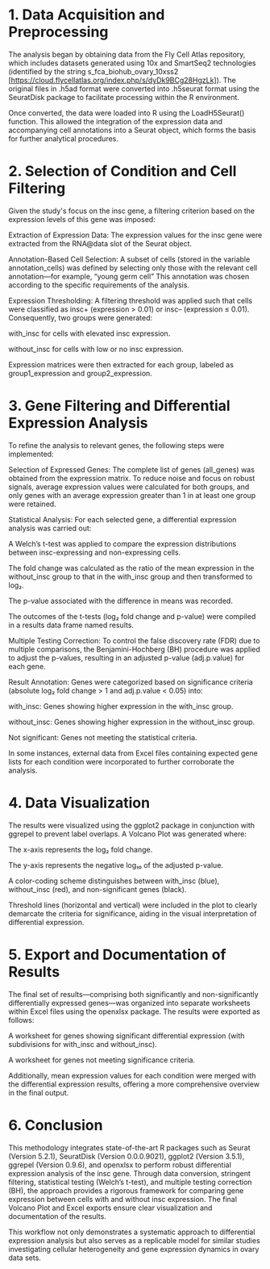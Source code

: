 # 1. Data Acquisition and Preprocessing
The analysis began by obtaining data from the Fly Cell Atlas repository, which includes datasets generated using 10x and SmartSeq2 technologies (identified by the string s_fca_biohub_ovary_10xss2 [https://cloud.flycellatlas.org/index.php/s/dyDk9BCg28HgzLk]). The original files in .h5ad format were converted into .h5seurat format using the SeuratDisk package to facilitate processing within the R environment.

Once converted, the data were loaded into R using the LoadH5Seurat() function. This allowed the integration of the expression data and accompanying cell annotations into a Seurat object, which forms the basis for further analytical procedures.

# 2. Selection of Condition and Cell Filtering
Given the study's focus on the insc gene, a filtering criterion based on the expression levels of this gene was imposed:

Extraction of Expression Data:
The expression values for the insc gene were extracted from the RNA@data slot of the Seurat object.

Annotation-Based Cell Selection:
A subset of cells (stored in the variable annotation_cells) was defined by selecting only those with the relevant cell annotation—for example, “young germ cell” This annotation was chosen according to the specific requirements of the analysis.

Expression Thresholding:
A filtering threshold was applied such that cells were classified as insc+ (expression > 0.01) or insc– (expression ≤ 0.01). Consequently, two groups were generated:

with_insc for cells with elevated insc expression.

without_insc for cells with low or no insc expression.

Expression matrices were then extracted for each group, labeled as group1_expression and group2_expression.

# 3. Gene Filtering and Differential Expression Analysis
To refine the analysis to relevant genes, the following steps were implemented:

Selection of Expressed Genes:
The complete list of genes (all_genes) was obtained from the expression matrix. To reduce noise and focus on robust signals, average expression values were calculated for both groups, and only genes with an average expression greater than 1 in at least one group were retained.

Statistical Analysis:
For each selected gene, a differential expression analysis was carried out:

A Welch’s t-test was applied to compare the expression distributions between insc-expressing and non-expressing cells.

The fold change was calculated as the ratio of the mean expression in the without_insc group to that in the with_insc group and then transformed to log₂.

The p-value associated with the difference in means was recorded.

The outcomes of the t-tests (log₂ fold change and p-value) were compiled in a results data frame named results.

Multiple Testing Correction:
To control the false discovery rate (FDR) due to multiple comparisons, the Benjamini-Hochberg (BH) procedure was applied to adjust the p-values, resulting in an adjusted p-value (adj.p.value) for each gene.

Result Annotation:
Genes were categorized based on significance criteria (absolute log₂ fold change > 1 and adj.p.value < 0.05) into:

with_insc: Genes showing higher expression in the with_insc group.

without_insc: Genes showing higher expression in the without_insc group.

Not significant: Genes not meeting the statistical criteria.

In some instances, external data from Excel files containing expected gene lists for each condition were incorporated to further corroborate the analysis.

# 4. Data Visualization
The results were visualized using the ggplot2 package in conjunction with ggrepel to prevent label overlaps. A Volcano Plot was generated where:

The x-axis represents the log₂ fold change.

The y-axis represents the negative log₁₀ of the adjusted p-value.

A color-coding scheme distinguishes between with_insc (blue), without_insc (red), and non-significant genes (black).

Threshold lines (horizontal and vertical) were included in the plot to clearly demarcate the criteria for significance, aiding in the visual interpretation of differential expression.

# 5. Export and Documentation of Results
The final set of results—comprising both significantly and non-significantly differentially expressed genes—was organized into separate worksheets within Excel files using the openxlsx package. The results were exported as follows:

A worksheet for genes showing significant differential expression (with subdivisions for with_insc and without_insc).

A worksheet for genes not meeting significance criteria.

Additionally, mean expression values for each condition were merged with the differential expression results, offering a more comprehensive overview in the final output.

# 6. Conclusion
This methodology integrates state-of-the-art R packages such as Seurat (Version 5.2.1), SeuratDisk (Version 0.0.0.9021), ggplot2 (Version 3.5.1), ggrepel (Version 0.9.6), and openxlsx to perform robust differential expression analysis of the insc gene. Through data conversion, stringent filtering, statistical testing (Welch’s t-test), and multiple testing correction (BH), the approach provides a rigorous framework for comparing gene expression between cells with and without insc expression. The final Volcano Plot and Excel exports ensure clear visualization and documentation of the results.

This workflow not only demonstrates a systematic approach to differential expression analysis but also serves as a replicable model for similar studies investigating cellular heterogeneity and gene expression dynamics in ovary data sets.
